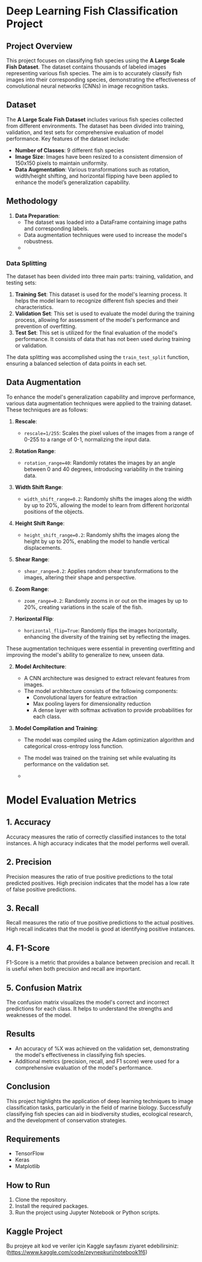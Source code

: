 
# Deep Learning Fish Classification Project

## Project Overview
This project focuses on classifying fish species using the **A Large Scale Fish Dataset**. The dataset contains thousands of labeled images representing various fish species. The aim is to accurately classify fish images into their corresponding species, demonstrating the effectiveness of convolutional neural networks (CNNs) in image recognition tasks.

## Dataset
The **A Large Scale Fish Dataset** includes various fish species collected from different environments. The dataset has been divided into training, validation, and test sets for comprehensive evaluation of model performance. Key features of the dataset include:
- **Number of Classes**: 9 different fish species
- **Image Size**: Images have been resized to a consistent dimension of 150x150 pixels to maintain uniformity.
- **Data Augmentation**: Various transformations such as rotation, width/height shifting, and horizontal flipping have been applied to enhance the model’s generalization capability.

## Methodology
1. **Data Preparation**:
   - The dataset was loaded into a DataFrame containing image paths and corresponding labels.
   - Data augmentation techniques were used to increase the model's robustness.
   - 
### Data Splitting
The dataset has been divided into three main parts: training, validation, and testing sets:

1. **Training Set**: This dataset is used for the model's learning process. It helps the model learn to recognize different fish species and their characteristics.
2. **Validation Set**: This set is used to evaluate the model during the training process, allowing for assessment of the model's performance and prevention of overfitting.
3. **Test Set**: This set is utilized for the final evaluation of the model's performance. It consists of data that has not been used during training or validation.

The data splitting was accomplished using the `train_test_split` function, ensuring a balanced selection of data points in each set.

## Data Augmentation

To enhance the model's generalization capability and improve performance, various data augmentation techniques were applied to the training dataset. These techniques are as follows:

1. **Rescale**: 
   - `rescale=1/255`: Scales the pixel values of the images from a range of 0-255 to a range of 0-1, normalizing the input data.

2. **Rotation Range**: 
   - `rotation_range=40`: Randomly rotates the images by an angle between 0 and 40 degrees, introducing variability in the training data.

3. **Width Shift Range**: 
   - `width_shift_range=0.2`: Randomly shifts the images along the width by up to 20%, allowing the model to learn from different horizontal positions of the objects.

4. **Height Shift Range**: 
   - `height_shift_range=0.2`: Randomly shifts the images along the height by up to 20%, enabling the model to handle vertical displacements.

5. **Shear Range**: 
   - `shear_range=0.2`: Applies random shear transformations to the images, altering their shape and perspective.

6. **Zoom Range**: 
   - `zoom_range=0.2`: Randomly zooms in or out on the images by up to 20%, creating variations in the scale of the fish.

7. **Horizontal Flip**: 
   - `horizontal_flip=True`: Randomly flips the images horizontally, enhancing the diversity of the training set by reflecting the images.

These augmentation techniques were essential in preventing overfitting and improving the model's ability to generalize to new, unseen data.

2. **Model Architecture**:
   - A CNN architecture was designed to extract relevant features from images.
   - The model architecture consists of the following components:
     - Convolutional layers for feature extraction
     - Max pooling layers for dimensionality reduction
     - A dense layer with softmax activation to provide probabilities for each class.

3. **Model Compilation and Training**:
   - The model was compiled using the Adam optimization algorithm and categorical cross-entropy loss function.
   - The model was trained on the training set while evaluating its performance on the validation set.
  
   - 
# Model Evaluation Metrics

## 1. Accuracy
Accuracy measures the ratio of correctly classified instances to the total instances. A high accuracy indicates that the model performs well overall.

## 2. Precision
Precision measures the ratio of true positive predictions to the total predicted positives. High precision indicates that the model has a low rate of false positive predictions.

## 3. Recall
Recall measures the ratio of true positive predictions to the actual positives. High recall indicates that the model is good at identifying positive instances.

## 4. F1-Score
F1-Score is a metric that provides a balance between precision and recall. It is useful when both precision and recall are important.

## 5. Confusion Matrix
The confusion matrix visualizes the model's correct and incorrect predictions for each class. It helps to understand the strengths and weaknesses of the model.

## Results
- An accuracy of %X was achieved on the validation set, demonstrating the model's effectiveness in classifying fish species.
- Additional metrics (precision, recall, and F1 score) were used for a comprehensive evaluation of the model's performance.

## Conclusion
This project highlights the application of deep learning techniques to image classification tasks, particularly in the field of marine biology. Successfully classifying fish species can aid in biodiversity studies, ecological research, and the development of conservation strategies.


## Requirements
- TensorFlow
- Keras
- Matplotlib


## How to Run
1. Clone the repository.
2. Install the required packages.
3. Run the project using Jupyter Notebook or Python scripts.

## Kaggle Project
Bu projeye ait kod ve veriler için Kaggle sayfasını ziyaret edebilirsiniz: (https://www.kaggle.com/code/zeynepkuri/notebook1f6)

